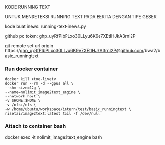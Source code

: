 KODE RUNNING TEXT

UNTUK MENDETEKSI RUNNING TEXT PADA BERITA DENGAN TIPE GESER

kode buat inews: running-text-inews.py

github pc token:
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

git remote set-url origin https://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@github.com/bwa2/basic_runningtext

### Run docker container
```
docker kill etoe-livetv
docker run --rm -d --gpus all \
--shm-size=12g \
--name=nolimit_image2text_engine \
--network host \
-v $HOME:$HOME \
-v /nfs:/nfs \
-w /home/ubuntu/workspace/intern/test/basic_runningtext \
risetai/image2text:latest tail -f /dev/null
```

### Attach to container bash
docker exec -it nolimit_image2text_engine bash
